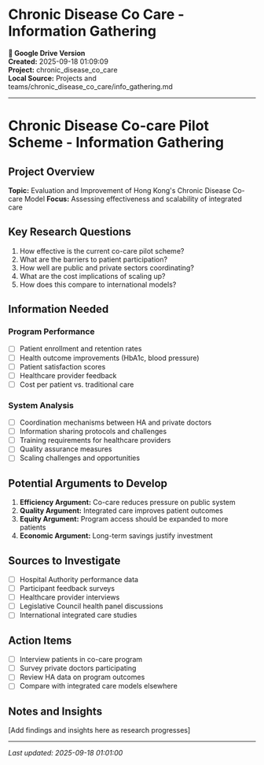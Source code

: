 # Chronic Disease Co Care - Information Gathering

**📁 Google Drive Version**  
**Created:** 2025-09-18 01:09:09  
**Project:** chronic_disease_co_care  
**Local Source:** Projects and teams/chronic_disease_co_care/info_gathering.md  

---

# Chronic Disease Co-care Pilot Scheme - Information Gathering

## Project Overview
**Topic:** Evaluation and Improvement of Hong Kong's Chronic Disease Co-care Model
**Focus:** Assessing effectiveness and scalability of integrated care

## Key Research Questions
1. How effective is the current co-care pilot scheme?
2. What are the barriers to patient participation?
3. How well are public and private sectors coordinating?
4. What are the cost implications of scaling up?
5. How does this compare to international models?

## Information Needed
### Program Performance
- [ ] Patient enrollment and retention rates
- [ ] Health outcome improvements (HbA1c, blood pressure)
- [ ] Patient satisfaction scores
- [ ] Healthcare provider feedback
- [ ] Cost per patient vs. traditional care

### System Analysis
- [ ] Coordination mechanisms between HA and private doctors
- [ ] Information sharing protocols and challenges
- [ ] Training requirements for healthcare providers
- [ ] Quality assurance measures
- [ ] Scaling challenges and opportunities

## Potential Arguments to Develop
1. **Efficiency Argument:** Co-care reduces pressure on public system
2. **Quality Argument:** Integrated care improves patient outcomes
3. **Equity Argument:** Program access should be expanded to more patients
4. **Economic Argument:** Long-term savings justify investment

## Sources to Investigate
- [ ] Hospital Authority performance data
- [ ] Participant feedback surveys
- [ ] Healthcare provider interviews
- [ ] Legislative Council health panel discussions
- [ ] International integrated care studies

## Action Items
- [ ] Interview patients in co-care program
- [ ] Survey private doctors participating
- [ ] Review HA data on program outcomes
- [ ] Compare with integrated care models elsewhere

## Notes and Insights
[Add findings and insights here as research progresses]

---
*Last updated: 2025-09-18 01:01:00*
